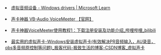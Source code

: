 <li><a href="https://learn.microsoft.com/zh-cn/windows-hardware/drivers/audio/virtual-audio-devices">虚拟音频设备 - Windows drivers | Microsoft Learn</a></li><br>
<li><a href="https://vb-audio.com/Voicemeeter/index.htm">声卡神器 VB-Audio VoiceMeeter 【官网】</a></li><br>
<li><a href="https://www.bilibili.com/video/av37542184/?vd_source=d7b4ba1ffd9118adea2da33392ae3c96">声卡神器VoiceMeeter使用教程1：下载注册安装及功能介绍_哔哩哔哩_bilibili</a></li><br>
<li><a href="https://blog.csdn.net/qq_39677429/article/details/118729875">最实用的虚拟声卡-Windows安装虚拟声卡(有效解决PR音频输入，AU录音，obs多音频原控制等问题)_极客代码-极致生活的博客-CSDN博客_虚拟声卡</a></li><br>
